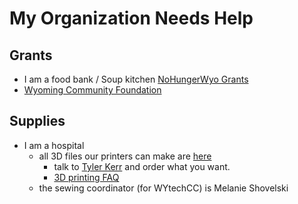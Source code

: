 # My Organization Needs Help

## Grants
* I am a food bank / Soup kitchen [NoHungerWyo Grants](https://www.nohungerwyo.org/grants)
* [Wyoming Community Foundation](https://wycf.org/covid19/)

## Supplies
* I am a hospital
  * all 3D files our printers can make are [here](https://docs.google.com/spreadsheets/d/1Aj0wEsJEiKgy8w7Tja3KOm8dbxKrbBKOvB7ZtBmhaxg/edit#gid=0)
    * talk to [Tyler Kerr](mailto:tkerr1@uwyo.edu) and order what you want.
    * [3D printing FAQ](https://wytechcc.com/projects/3d-printing/)
  * the sewing coordinator (for WYtechCC) is Melanie Shovelski
